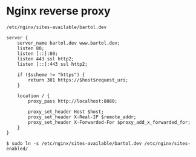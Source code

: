# Nginx reverse proxy

`/etc/nginx/sites-available/bartol.dev`

	server {
		server_name bartol.dev www.bartol.dev;
		listen 80;
		listen [::]:80;
		listen 443 ssl http2;
		listen [::]:443 ssl http2;

		if ($scheme != "https") {
			return 301 https://$host$request_uri;
		}

		location / {
			proxy_pass http://localhost:8080;

			proxy_set_header Host $host;
			proxy_set_header X-Real-IP $remote_addr;
			proxy_set_header X-Forwarded-For $proxy_add_x_forwarded_for;
		}
	}

```
$ sudo ln -s /etc/nginx/sites-available/bartol.dev /etc/nginx/sites-enabled/
```
